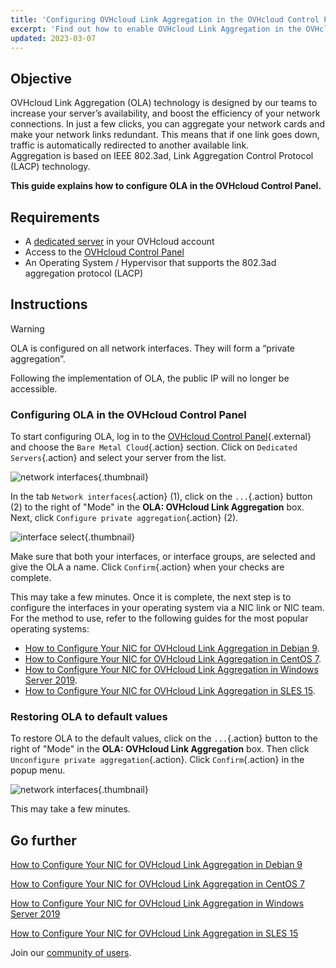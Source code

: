 ```yaml
---
title: 'Configuring OVHcloud Link Aggregation in the OVHcloud Control Panel'
excerpt: 'Find out how to enable OVHcloud Link Aggregation in the OVHcloud Control Panel'
updated: 2023-03-07
---
```


## Objective

OVHcloud Link Aggregation (OLA) technology is designed by our teams to increase your server’s availability, and boost the efficiency of your network connections. In just a few clicks, you can aggregate your network cards and make your network links redundant. This means that if one link goes down, traffic is automatically redirected to another available link.<br>
Aggregation is based on IEEE 802.3ad, Link Aggregation Control Protocol (LACP) technology.

**This guide explains how to configure OLA in the OVHcloud Control Panel.**

## Requirements

- A [dedicated server](https://www.ovhcloud.com/en-au/bare-metal/) in your OVHcloud account
- Access to the [OVHcloud Control Panel](/links/manager)
- An Operating System / Hypervisor that supports the 802.3ad aggregation protocol (LACP)

## Instructions

> [!warning]
>
> OLA is configured on all network interfaces. They will form a “private aggregation”.
>
> Following the implementation of OLA, the public IP will no longer be accessible.
>

### Configuring OLA in the OVHcloud Control Panel

To start configuring OLA, log in to the [OVHcloud Control Panel](/links/manager){.external} and choose the `Bare Metal Cloud`{.action} section. Click on `Dedicated Servers`{.action} and select your server from the list.

![network interfaces](images/network_interfaces2022.png){.thumbnail}

In the tab `Network interfaces`{.action} (1), click on the `...`{.action} button (2) to the right of "Mode" in the **OLA: OVHcloud Link Aggregation** box. Next, click `Configure private aggregation`{.action}  (2).

![interface select](images/interface_select2021.png){.thumbnail}

Make sure that both your interfaces, or interface groups, are selected and give the OLA a name. Click `Confirm`{.action} when your checks are complete.

This may take a few minutes. Once it is complete, the next step is to configure the interfaces in your operating system via a NIC link or NIC team. For the method to use, refer to the following guides for the most popular operating systems:

- [How to Configure Your NIC for OVHcloud Link Aggregation in Debian 9](/pages/bare_metal_cloud/dedicated_servers/ola-enable-debian9).
- [How to Configure Your NIC for OVHcloud Link Aggregation in CentOS 7](/pages/bare_metal_cloud/dedicated_servers/ola-enable-centos7).
- [How to Configure Your NIC for OVHcloud Link Aggregation in Windows Server 2019](/pages/bare_metal_cloud/dedicated_servers/ola-enable-w2k19).
- [How to Configure Your NIC for OVHcloud Link Aggregation in SLES 15](/pages/bare_metal_cloud/dedicated_servers/ola-enable-sles15).

### Restoring OLA to default values

To restore OLA to the default values, click on the `...`{.action} button to the right of "Mode" in the **OLA: OVHcloud Link Aggregation** box. Then click `Unconfigure private aggregation`{.action}. Click `Confirm`{.action} in the popup menu.

![network interfaces](images/default_settings2021.png){.thumbnail}

This may take a few minutes.

## Go further

[How to Configure Your NIC for OVHcloud Link Aggregation in Debian 9](/pages/bare_metal_cloud/dedicated_servers/ola-enable-debian9)

[How to Configure Your NIC for OVHcloud Link Aggregation in CentOS 7](/pages/bare_metal_cloud/dedicated_servers/ola-enable-centos7)

[How to Configure Your NIC for OVHcloud Link Aggregation in Windows Server 2019](/pages/bare_metal_cloud/dedicated_servers/ola-enable-w2k19)

[How to Configure Your NIC for OVHcloud Link Aggregation in SLES 15](/pages/bare_metal_cloud/dedicated_servers/ola-enable-sles15)

Join our [community of users](/links/community).
